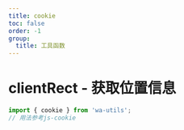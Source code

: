```yaml
---
title: cookie
toc: false
order: -1
group:
  title: 工具函数
---
```


# clientRect - 获取位置信息

```typescript
import { cookie } from 'wa-utils';
// 用法参考js-cookie
```
